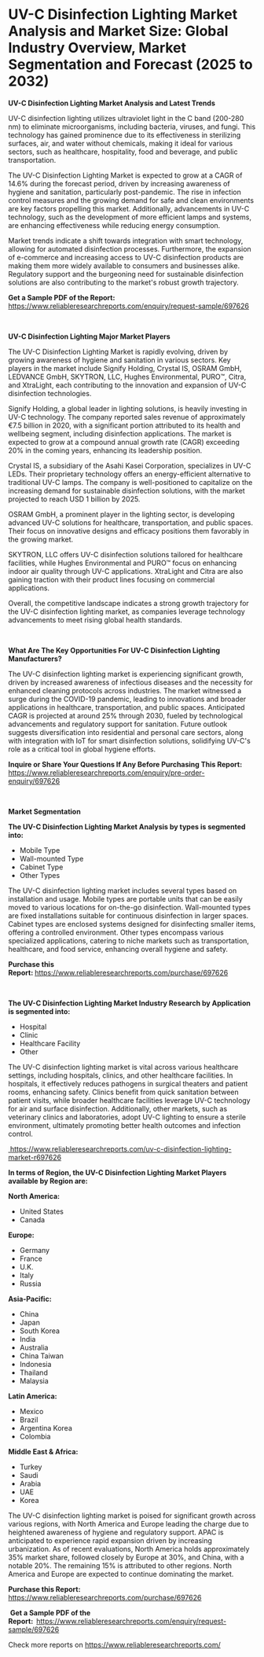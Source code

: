 <p><h1>UV-C Disinfection Lighting Market Analysis and Market Size: Global Industry Overview, Market Segmentation and Forecast (2025 to 2032)</h1></p><p><strong>UV-C Disinfection Lighting Market Analysis and Latest Trends</strong></p>
<p><p>UV-C disinfection lighting utilizes ultraviolet light in the C band (200-280 nm) to eliminate microorganisms, including bacteria, viruses, and fungi. This technology has gained prominence due to its effectiveness in sterilizing surfaces, air, and water without chemicals, making it ideal for various sectors, such as healthcare, hospitality, food and beverage, and public transportation.</p><p>The UV-C Disinfection Lighting Market is expected to grow at a CAGR of 14.6% during the forecast period, driven by increasing awareness of hygiene and sanitation, particularly post-pandemic. The rise in infection control measures and the growing demand for safe and clean environments are key factors propelling this market. Additionally, advancements in UV-C technology, such as the development of more efficient lamps and systems, are enhancing effectiveness while reducing energy consumption.</p><p>Market trends indicate a shift towards integration with smart technology, allowing for automated disinfection processes. Furthermore, the expansion of e-commerce and increasing access to UV-C disinfection products are making them more widely available to consumers and businesses alike. Regulatory support and the burgeoning need for sustainable disinfection solutions are also contributing to the market's robust growth trajectory.</p></p>
<p><strong>Get a Sample PDF of the Report:&nbsp;</strong> <a href="https://www.reliableresearchreports.com/enquiry/request-sample/697626?utm_campaign=3319&utm_medium=2&utm_source=Github&utm_content=ia&utm_term=23032025&utm_id=uv-c-disinfection-lighting">https://www.reliableresearchreports.com/enquiry/request-sample/697626</a></p>
<p>&nbsp;</p>
<p><strong>UV-C Disinfection Lighting Major Market Players</strong></p>
<p><p>The UV-C Disinfection Lighting Market is rapidly evolving, driven by growing awareness of hygiene and sanitation in various sectors. Key players in the market include Signify Holding, Crystal IS, OSRAM GmbH, LEDVANCE GmbH, SKYTRON, LLC, Hughes Environmental, PURO™, Citra, and XtraLight, each contributing to the innovation and expansion of UV-C disinfection technologies.</p><p>Signify Holding, a global leader in lighting solutions, is heavily investing in UV-C technology. The company reported sales revenue of approximately €7.5 billion in 2020, with a significant portion attributed to its health and wellbeing segment, including disinfection applications. The market is expected to grow at a compound annual growth rate (CAGR) exceeding 20% in the coming years, enhancing its leadership position.</p><p>Crystal IS, a subsidiary of the Asahi Kasei Corporation, specializes in UV-C LEDs. Their proprietary technology offers an energy-efficient alternative to traditional UV-C lamps. The company is well-positioned to capitalize on the increasing demand for sustainable disinfection solutions, with the market projected to reach USD 1 billion by 2025.</p><p>OSRAM GmbH, a prominent player in the lighting sector, is developing advanced UV-C solutions for healthcare, transportation, and public spaces. Their focus on innovative designs and efficacy positions them favorably in the growing market.</p><p>SKYTRON, LLC offers UV-C disinfection solutions tailored for healthcare facilities, while Hughes Environmental and PURO™ focus on enhancing indoor air quality through UV-C applications. XtraLight and Citra are also gaining traction with their product lines focusing on commercial applications.</p><p>Overall, the competitive landscape indicates a strong growth trajectory for the UV-C disinfection lighting market, as companies leverage technology advancements to meet rising global health standards.</p></p>
<p>&nbsp;</p>
<p><strong>What Are The Key Opportunities For UV-C Disinfection Lighting Manufacturers?</strong></p>
<p><p>The UV-C disinfection lighting market is experiencing significant growth, driven by increased awareness of infectious diseases and the necessity for enhanced cleaning protocols across industries. The market witnessed a surge during the COVID-19 pandemic, leading to innovations and broader applications in healthcare, transportation, and public spaces. Anticipated CAGR is projected at around 25% through 2030, fueled by technological advancements and regulatory support for sanitation. Future outlook suggests diversification into residential and personal care sectors, along with integration with IoT for smart disinfection solutions, solidifying UV-C's role as a critical tool in global hygiene efforts.</p></p>
<p><strong>Inquire or Share Your Questions If Any Before Purchasing This Report:</strong> <a href="https://www.reliableresearchreports.com/enquiry/pre-order-enquiry/697626?utm_campaign=3319&utm_medium=2&utm_source=Github&utm_content=ia&utm_term=23032025&utm_id=uv-c-disinfection-lighting">https://www.reliableresearchreports.com/enquiry/pre-order-enquiry/697626</a></p>
<p>&nbsp;</p>
<p><strong>Market Segmentation</strong></p>
<p><strong>The UV-C Disinfection Lighting Market Analysis by types is segmented into:</strong></p>
<p><ul><li>Mobile Type</li><li>Wall-mounted Type</li><li>Cabinet Type</li><li>Other Types</li></ul></p>
<p><p>The UV-C disinfection lighting market includes several types based on installation and usage. Mobile types are portable units that can be easily moved to various locations for on-the-go disinfection. Wall-mounted types are fixed installations suitable for continuous disinfection in larger spaces. Cabinet types are enclosed systems designed for disinfecting smaller items, offering a controlled environment. Other types encompass various specialized applications, catering to niche markets such as transportation, healthcare, and food service, enhancing overall hygiene and safety.</p></p>
<p><strong>Purchase this Report:&nbsp;</strong><a href="https://www.reliableresearchreports.com/purchase/697626?utm_campaign=3319&utm_medium=2&utm_source=Github&utm_content=ia&utm_term=23032025&utm_id=uv-c-disinfection-lighting">https://www.reliableresearchreports.com/purchase/697626</a></p>
<p>&nbsp;</p>
<p><strong>The UV-C Disinfection Lighting Market Industry Research by Application is segmented into:</strong></p>
<p><ul><li>Hospital</li><li>Clinic</li><li>Healthcare Facility</li><li>Other</li></ul></p>
<p><p>The UV-C disinfection lighting market is vital across various healthcare settings, including hospitals, clinics, and other healthcare facilities. In hospitals, it effectively reduces pathogens in surgical theaters and patient rooms, enhancing safety. Clinics benefit from quick sanitation between patient visits, while broader healthcare facilities leverage UV-C technology for air and surface disinfection. Additionally, other markets, such as veterinary clinics and laboratories, adopt UV-C lighting to ensure a sterile environment, ultimately promoting better health outcomes and infection control.</p></p>
<p><a href="https://www.reliableresearchreports.com/uv-c-disinfection-lighting-market-r697626?utm_campaign=3319&utm_medium=2&utm_source=Github&utm_content=ia&utm_term=23032025&utm_id=uv-c-disinfection-lighting">&nbsp;https://www.reliableresearchreports.com/uv-c-disinfection-lighting-market-r697626</a></p>
<p><strong>In terms of Region, the UV-C Disinfection Lighting Market Players available by Region are:</strong></p>
<p>
    <p> <strong> North America: </strong>
        <ul>
            <li>United States</li>
            <li>Canada</li>
        </ul>
        </p> 
    <p> <strong> Europe: </strong>
        <ul>
            <li>Germany</li>
            <li>France</li>
            <li>U.K.</li>
            <li>Italy</li>
            <li>Russia</li>
        </ul>
        </p> 
    <p> <strong> Asia-Pacific: </strong>
        <ul>
            <li>China</li>
            <li>Japan</li>
            <li>South Korea</li>
            <li>India</li>
            <li>Australia</li>
            <li>China Taiwan</li>
            <li>Indonesia</li>
            <li>Thailand</li>
            <li>Malaysia</li>
        </ul>
        </p> 
    <p> <strong> Latin America: </strong>
        <ul>
            <li>Mexico</li>
            <li>Brazil</li>
            <li>Argentina Korea</li>
            <li>Colombia</li>
        </ul>
        </p> 
    <p> <strong> Middle East & Africa: </strong>
        <ul>
            <li>Turkey</li>
            <li>Saudi</li>
            <li>Arabia</li>
            <li>UAE</li>
            <li>Korea</li>
        </ul>
    </p>
    </p>
<p><p>The UV-C disinfection lighting market is poised for significant growth across various regions, with North America and Europe leading the charge due to heightened awareness of hygiene and regulatory support. APAC is anticipated to experience rapid expansion driven by increasing urbanization. As of recent evaluations, North America holds approximately 35% market share, followed closely by Europe at 30%, and China, with a notable 20%. The remaining 15% is attributed to other regions. North America and Europe are expected to continue dominating the market.</p></p>
<p><strong>Purchase this Report: </strong><a href="https://www.reliableresearchreports.com/purchase/697626?utm_campaign=3319&utm_medium=2&utm_source=Github&utm_content=ia&utm_term=23032025&utm_id=uv-c-disinfection-lighting">https://www.reliableresearchreports.com/purchase/697626</a></p>
<p>&nbsp;<strong>Get a Sample PDF of the Report:&nbsp;&nbsp;</strong><a href="https://www.reliableresearchreports.com/enquiry/request-sample/697626?utm_campaign=3319&utm_medium=2&utm_source=Github&utm_content=ia&utm_term=23032025&utm_id=uv-c-disinfection-lighting">https://www.reliableresearchreports.com/enquiry/request-sample/697626</a></p>
<p><strong></strong></p>
<p>Check more reports on <a href="https://www.reliableresearchreports.com/?utm_campaign=3319&utm_medium=2&utm_source=Github&utm_content=ia&utm_term=23032025&utm_id=uv-c-disinfection-lighting">https://www.reliableresearchreports.com/</a></p>